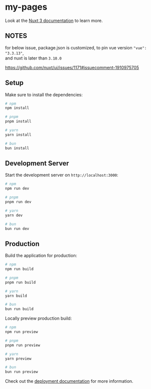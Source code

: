 # my-pages

Look at the [Nuxt 3 documentation](https://nuxt.com/docs/getting-started/introduction) to learn more.

## NOTES
for below issue, package.json is customized, to pin vue version `"vue": "3.3.13"`,  
and nuxt is later than `3.10.0`

https://github.com/nuxt/ui/issues/1171#issuecomment-1910975705

## Setup

Make sure to install the dependencies:

```bash
# npm
npm install

# pnpm
pnpm install

# yarn
yarn install

# bun
bun install
```

## Development Server

Start the development server on `http://localhost:3000`:

```bash
# npm
npm run dev

# pnpm
pnpm run dev

# yarn
yarn dev

# bun
bun run dev
```

## Production

Build the application for production:

```bash
# npm
npm run build

# pnpm
pnpm run build

# yarn
yarn build

# bun
bun run build
```

Locally preview production build:

```bash
# npm
npm run preview

# pnpm
pnpm run preview

# yarn
yarn preview

# bun
bun run preview
```

Check out the [deployment documentation](https://nuxt.com/docs/getting-started/deployment) for more information.
